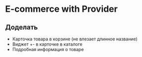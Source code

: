 # E-commerce with Provider

## Доделать
- Карточка товара в корзине (не влезает длинное название)
- Виджет +- в карточке в каталоге
- Подробная информация о товаре